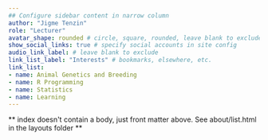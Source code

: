 ```yaml
---
## Configure sidebar content in narrow column
author: "Jigme Tenzin"
role: "Lecturer"
avatar_shape: rounded # circle, square, rounded, leave blank to exclude
show_social_links: true # specify social accounts in site config
audio_link_label: # leave blank to exclude
link_list_label: "Interests" # bookmarks, elsewhere, etc.
link_list:
- name: Animal Genetics and Breeding
- name: R Programming
- name: Statistics
- name: Learning
---
```


** index doesn't contain a body, just front matter above.
See about/list.html in the layouts folder **